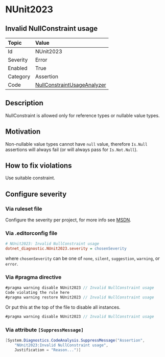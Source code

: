 # NUnit2023

## Invalid NullConstraint usage

| Topic    | Value
| :--      | :--
| Id       | NUnit2023
| Severity | Error
| Enabled  | True
| Category | Assertion
| Code     | [NullConstraintUsageAnalyzer](https://github.com/nunit/nunit.analyzers/blob/3.8.0/src/nunit.analyzers/NullConstraintUsage/NullConstraintUsageAnalyzer.cs)

## Description

NullConstraint is allowed only for reference types or nullable value types.

## Motivation

Non-nullable value types cannot have `null` value, therefore `Is.Null` assertions will always fail (or will always pass
for `Is.Not.Null`).

## How to fix violations

Use suitable constraint.

<!-- start generated config severity -->
## Configure severity

### Via ruleset file

Configure the severity per project, for more info see
[MSDN](https://learn.microsoft.com/en-us/visualstudio/code-quality/using-rule-sets-to-group-code-analysis-rules?view=vs-2022).

### Via .editorconfig file

```ini
# NUnit2023: Invalid NullConstraint usage
dotnet_diagnostic.NUnit2023.severity = chosenSeverity
```

where `chosenSeverity` can be one of `none`, `silent`, `suggestion`, `warning`, or `error`.

### Via #pragma directive

```csharp
#pragma warning disable NUnit2023 // Invalid NullConstraint usage
Code violating the rule here
#pragma warning restore NUnit2023 // Invalid NullConstraint usage
```

Or put this at the top of the file to disable all instances.

```csharp
#pragma warning disable NUnit2023 // Invalid NullConstraint usage
```

### Via attribute `[SuppressMessage]`

```csharp
[System.Diagnostics.CodeAnalysis.SuppressMessage("Assertion",
    "NUnit2023:Invalid NullConstraint usage",
    Justification = "Reason...")]
```
<!-- end generated config severity -->
